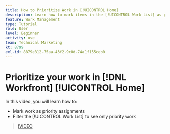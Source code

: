 ```yaml
---
title: How to Prioritize Work in [!UICONTROL Home]
description: Learn how to mark items in the [!UICONTROL Work List] as priority assignments on the Home page. Then filter the list to see your prioritized work in [!DNL  ].
feature: Work Management
type: Tutorial
role: User
level: Beginner
activity: use
team: Technical Marketing
kt: 8799
exl-id: 8879e812-75aa-43f2-9c0d-74a1f155ceb0
---
```

# Prioritize your work in [!DNL Workfront] [!UICONTROL Home]

In this video, you will learn how to:

* Mark work as priority assignments
* Filter the [!UICONTROL Work List] to see only priority work

>[!VIDEO](https://video.tv.adobe.com/v/335100/?quality=12)
